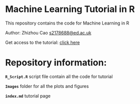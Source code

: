 # Machine Learning Tutorial in R

This repository contains the code for Machine Learning in R

Author: Zhizhou Cao [s2178688\@ed.ac.uk](mailto:s2178688@ed.ac.uk)

Get access to the tutorial: [click here](https://eddatascienceees.github.io/tutorial-Zhizhou-Cao/)

# Repository information: 

**`R_Script.R`** script file contain all the code for tutorial

**`Images`** folder for all the plots and figures

**`index.md`** tutorial page



